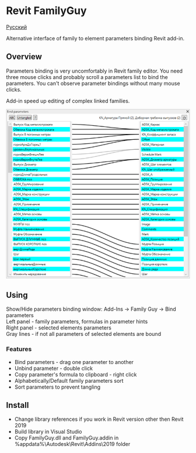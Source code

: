 # Revit FamilyGuy
[Русский](README.ru.md)

Alternative interface of family to element parameters binding Revit add-in.
## Overview
Parameters binding is very uncomfortably in Revit family editor. You need three mouse clicks and probably scroll a parameters list to bind the parameters. You can't observe parameter bindings without many mouse clicks.

Add-in speed up editing of complex linked families.

![Интерфейс](docs/uisample.png)
## Using
Show/Hide parameters binding window: Add-Ins -> Family Guy -> Bind parameters<br/>
Left panel - family parameters, formulas in parameter hints<br/>
Right panel - selected elements parameters<br/>
Gray lines - if not all parameters of selected elements are bound
### Features
- Bind parameters - drag one parameter to another
- Unbind parameter - double click
- Copy parameter's formula to clipboard - right click
- Alphabetically/Default family parameters sort
- Sort parameters to prevent tangling
## Install
- Change library references if you work in Revit version other then Revit 2019
- Build library in Visual Studio
- Copy FamilyGuy.dll and FamilyGuy.addin in %appdata%\Autodesk\Revit\Addins\2019 folder
